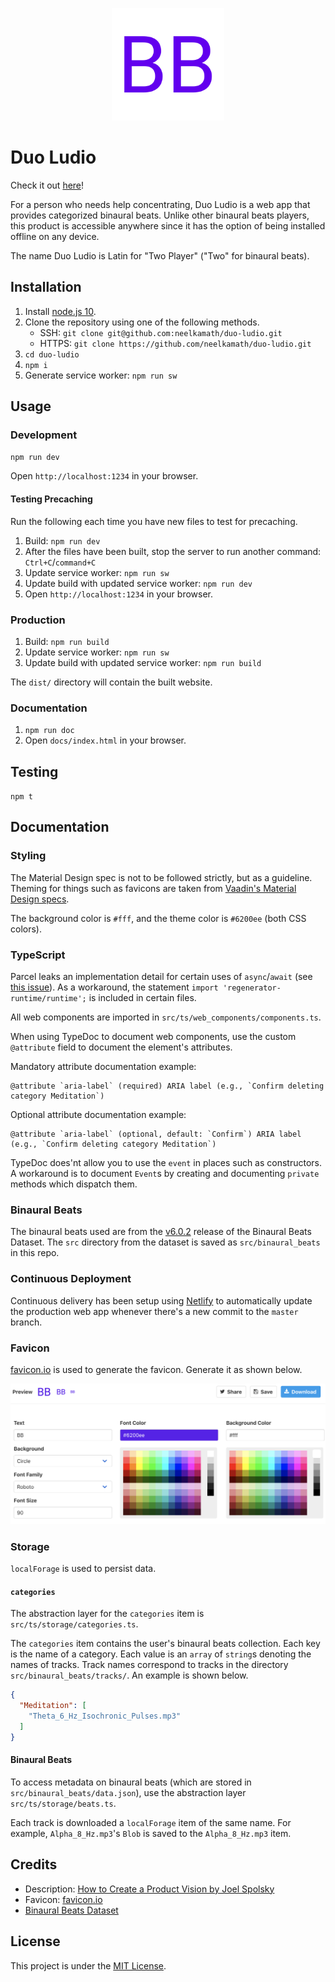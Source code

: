 <p align="center"><img alt="Favicon" src="src/icons/apple-touch-icon.png"></p>

# Duo Ludio

Check it out [here](https://duo-ludio.netlify.com/)!

For a person who needs help concentrating, Duo Ludio is a web app that provides categorized binaural beats. Unlike other binaural beats players, this product is accessible anywhere since it has the option of being installed offline on any device.

The name Duo Ludio is Latin for "Two Player" ("Two" for binaural beats).

## Installation

1. Install [node.js 10](https://nodejs.org/en/download/).
1. Clone the repository using one of the following methods.
    - SSH: `git clone git@github.com:neelkamath/duo-ludio.git`
    - HTTPS: `git clone https://github.com/neelkamath/duo-ludio.git`
1. `cd duo-ludio`
1. `npm i`
1. Generate service worker: `npm run sw`

## Usage

### Development

`npm run dev`

Open `http://localhost:1234` in your browser.

#### Testing Precaching

Run the following each time you have new files to test for precaching.
1. Build: `npm run dev`
1. After the files have been built, stop the server to run another command: `Ctrl+C`/`command+C`
1. Update service worker: `npm run sw`
1. Update build with updated service worker: `npm run dev`
1. Open `http://localhost:1234` in your browser.

### Production

1. Build: `npm run build`
1. Update service worker: `npm run sw`
1. Update build with updated service worker: `npm run build`

The `dist/` directory will contain the built website.

### Documentation

1. `npm run doc` 
1. Open `docs/index.html` in your browser.

## Testing

`npm t`

## Documentation

### Styling

The Material Design spec is not to be followed strictly, but as a guideline. Theming for things such as favicons are taken from [Vaadin's Material Design specs](https://cdn.vaadin.com/vaadin-material-styles/1.2.0/demo/index.html).

The background color is `#fff`, and the theme color is `#6200ee` (both CSS colors).

### TypeScript

Parcel leaks an implementation detail for certain uses of `async`/`await` (see [this issue](https://github.com/parcel-bundler/parcel/issues/1762#issuecomment-504389468)). As a workaround, the statement `import 'regenerator-runtime/runtime';` is included in certain files.

All web components are imported in `src/ts/web_components/components.ts`.

When using TypeDoc to document web components, use the custom `@attribute` field to document the element's attributes.

Mandatory attribute documentation example:
```
@attribute `aria-label` (required) ARIA label (e.g., `Confirm deleting category Meditation`)
```
Optional attribute documentation example:
```
@attribute `aria-label` (optional, default: `Confirm`) ARIA label (e.g., `Confirm deleting category Meditation`)
```

TypeDoc does'nt allow you to use the `event` in places such as constructors. A workaround is to document `Event`s by creating and documenting `private` methods which dispatch them.

### Binaural Beats

The binaural beats used are from the [v6.0.2](https://github.com/neelkamath/binaural-beats-dataset/releases/tag/v6.0.2) release of the Binaural Beats Dataset. The `src` directory from the dataset is saved as `src/binaural_beats` in this repo.

### Continuous Deployment

Continuous delivery has been setup using [Netlify](https://www.netlify.com) to automatically update the production web app whenever there's a new commit to the `master` branch.

### Favicon

[favicon.io](https://favicon.io/favicon-generator/) is used to generate the favicon. Generate it as shown below.

![Favicon Setup](favicon_setup.png)

### Storage

`localForage` is used to persist data.
 
#### `categories`

The abstraction layer for the `categories` item is `src/ts/storage/categories.ts`. 

The `categories` item contains the user's binaural beats collection. Each key is the name of a category. Each value is an `array` of `string`s denoting the names of tracks. Track names correspond to tracks in the directory `src/binaural_beats/tracks/`. An example is shown below.
```json
{
  "Meditation": [
    "Theta_6_Hz_Isochronic_Pulses.mp3"
  ]
}
```

#### Binaural Beats

To access metadata on binaural beats (which are stored in `src/binaural_beats/data.json`), use the abstraction layer `src/ts/storage/beats.ts`.

Each track is downloaded a `localForage` item of the same name. For example, `Alpha_8_Hz.mp3`'s `Blob` is saved to the `Alpha_8_Hz.mp3` item.

## Credits

- Description: [How to Create a Product Vision by Joel Spolsky](https://www.joelonsoftware.com/2002/05/09/product-vision/)
- Favicon: [favicon.io](https://favicon.io/favicon-generator/)
- [Binaural Beats Dataset](https://github.com/neelkamath/binaural-beats-dataset)

## License

This project is under the [MIT License](LICENSE).

